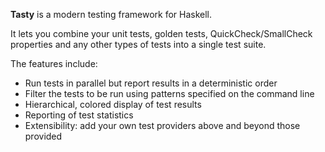 **Tasty** is a modern testing framework for Haskell.

It lets you combine your unit tests, golden tests, QuickCheck/SmallCheck
properties and any other types of tests into a single test suite.

The features include:

* Run tests in parallel but report results in a deterministic order
* Filter the tests to be run using patterns specified on the command line
* Hierarchical, colored display of test results
* Reporting of test statistics
* Extensibility: add your own test providers above and beyond those provided

